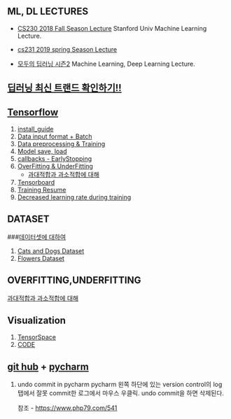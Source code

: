 ## ML, DL LECTURES
- [CS230 2018 Fall Season Lecture](http://cs230.stanford.edu/lecture/)
Stanford Univ Machine Learning Lecture.

- [cs231 2019 spring Season Lecture](http://cs231n.github.io/)

- [모두의 딥러닝 시즌2](https://deeplearningzerotoall.github.io/season2/)
Machine Learning, Deep Learning Lecture.


## [딥러닝 최신 트랜드 확인하기!!](http://www.guide2research.com/topconf/)

## [Tensorflow](https://tensorflow.org)
1. [install_guide](INSTALL.md)
2. [Data input format + Batch](https://www.tensorflow.org/guide/data#top_of_page)
3. [Data preprocessing & Training](https://keras.io/ko/preprocessing/image/)
4. [Model save, load](https://www.tensorflow.org/tutorials/keras/save_and_load#top_of_page)
5. [callbacks - EarlyStopping](https://www.tensorflow.org/guide/keras/train_and_evaluate#using_callbacks)
6. [OverFitting & UnderFitting](https://www.tensorflow.org/tutorials/keras/overfit_and_underfit#combined_l2_dropout)
    * [과대적합과 과소적합에 대해](https://www.tensorflow.org/tutorials/keras/overfit_and_underfit?hl=ko#%EC%9E%91%EC%9D%80_%EB%AA%A8%EB%8D%B8_%EB%A7%8C%EB%93%A4%EA%B8%B0)
7. [Tensorboard](https://www.tensorflow.org/tensorboard/get_started)
8. [Training Resume](https://www.tensorflow.org/guide/checkpoint#restore_and_continue_training)
9. [Decreased learning rate during training](https://www.tensorflow.org/api_docs/python/tf/keras/callbacks/ReduceLROnPlateau)

## DATASET
###[데이터셋에 대하여](https://3months.tistory.com/118)
1. [Cats and Dogs Dataset](https://storage.googleapis.com/mledu-datasets/cats_and_dogs_filtered.zip)
2. [Flowers Dataset](https://storage.googleapis.com/download.tensorflow.org/example_images/flower_photos.tgz)

## OVERFITTING,UNDERFITTING
[과대적합과 과소적합에 대해](https://www.tensorflow.org/tutorials/keras/overfit_and_underfit?hl=ko#%EC%9E%91%EC%9D%80_%EB%AA%A8%EB%8D%B8_%EB%A7%8C%EB%93%A4%EA%B8%B0)

## Visualization
1. [TensorSpace](https://tensorspace.org/html/playground/alexnet.html)
2. [CODE](https://pythonkim.tistory.com/164?category=698204)

##  [git hub](https://github.com/pervin0527/pervinco) + [pycharm](https://www.jetbrains.com/pycharm/)
1. undo commit in pycharm
pycharm 왼쪽 하단에 있는 version control의 log 탭에서 잘못 commit한 로그에서 마우스 우클릭.
undo commit을 하면 삭제된다.

      참조 - https://www.php79.com/541
